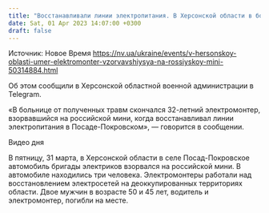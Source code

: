 ```yaml
---
title: "Восстанавливали линии электропитания. В Херсонской области в больнице скончался третий электромонтер, взорвавшийся на вражеской мини"
date: Sat, 01 Apr 2023 14:07:00 +0300
draft: false
---
```

Источник: Новое Время https://nv.ua/ukraine/events/v-hersonskoy-oblasti-umer-elektromonter-vzorvavshiysya-na-rossiyskoy-mini-50314884.html


Об этом сообщили в Херсонской областной военной администрации в Telegram.

«В больнице от полученных травм скончался 32-летний электромонтер, взорвавшийся на российской мини, когда восстанавливал линии электропитания в Посаде-Покровском», — говорится в сообщении.

  Видео дня   

В пятницу, 31 марта, в Херсонской области в селе Посад-Покровское автомобиль бригады электриков взорвался на российской мини. В автомобиле находились три человека. Электромонтеры работали над восстановлением электросетей на деоккупированных территориях области. Двое мужчин в возрасте 50 и 45 лет, водитель и электромонтер, погибли на месте.
